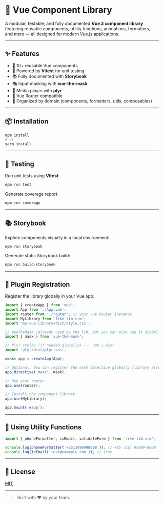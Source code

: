 # 🌟 Vue Component Library

A modular, testable, and fully documented **Vue 3 component library** featuring reusable components, utility functions, animations, formatters, and more — all designed for modern Vue.js applications.

---

## ✨ Features

- 🎨 10+ reusable Vue components
- 🧪 Powered by **Vitest** for unit testing
- 📚 Fully documented with **Storybook**
- 🎭 Input masking with **vue-the-mask**
- 🎥 Media player with **plyr**
- 🧭 Vue Router compatible
- 📁 Organized by domain (components, formatters, utils, composables)

---

## 📦 Installation

```bash
npm install
# or
yarn install
```

---

## 🧪 Testing

Run unit tests using **Vitest**:

```bash
npm run test
```

Generate coverage report:

```bash
npm run coverage
```

---

## 📚 Storybook

Explore components visually in a local environment:

```bash
npm run storybook
```

Generate static Storybook build:

```bash
npm run build-storybook
```

---

## 🔌 Plugin Registration

Register the library globally in your Vue app:

```js
import { createApp } from 'vue';
import App from './App.vue';
import router from './router'; // your Vue Router instance
import MyLibrary from 'like-lib-crm';
import 'my-vue-library/dist/style.css';

// VueTheMask (already used by the lib, but you can also use it globally if needed)
import { mask } from 'vue-the-mask';

// Plyr styles (if needed globally) --- npm i plyr
import 'plyr/dist/plyr.css';

const app = createApp(App);

// Optional: You can register the mask directive globally (library already does internally)
app.directive('mask', mask);

// Use your router
app.use(router);

// Install the component library
app.use(MyLibrary);

app.mount('#app');
```
---

## 🧠 Using Utility Functions

```js
import { phoneFormatter, isEmail, validateForm } from 'like-lib-crm';

console.log(phoneFormatter('+5511999998888')); // +55 (11) 99999-8888
console.log(isEmail('test@example.com')); // true

```
---
## 📄 License

[MIT](./LICENSE)

---

> Built with ❤️ by your team.